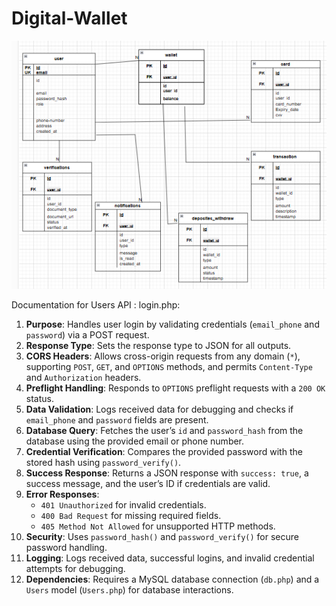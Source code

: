 # Digital-Wallet
![Alt text](er.png)

Documentation for Users API : 
login.php: 
 
1. **Purpose**: Handles user login by validating credentials (`email_phone` and `password`) via a POST request.  
2. **Response Type**: Sets the response type to JSON for all outputs.  
3. **CORS Headers**: Allows cross-origin requests from any domain (`*`), supporting `POST`, `GET`, and `OPTIONS` methods, and permits `Content-Type` and `Authorization` headers.  
4. **Preflight Handling**: Responds to `OPTIONS` preflight requests with a `200 OK` status.  
5. **Data Validation**: Logs received data for debugging and checks if `email_phone` and `password` fields are present.  
6. **Database Query**: Fetches the user’s `id` and `password_hash` from the database using the provided email or phone number.  
7. **Credential Verification**: Compares the provided password with the stored hash using `password_verify()`.  
8. **Success Response**: Returns a JSON response with `success: true`, a success message, and the user’s ID if credentials are valid.  
9. **Error Responses**:  
   - `401 Unauthorized` for invalid credentials.  
   - `400 Bad Request` for missing required fields.  
   - `405 Method Not Allowed` for unsupported HTTP methods.  
10. **Security**: Uses `password_hash()` and `password_verify()` for secure password handling.  
11. **Logging**: Logs received data, successful logins, and invalid credential attempts for debugging.  
12. **Dependencies**: Requires a MySQL database connection (`db.php`) and a `Users` model (`Users.php`) for database interactions.